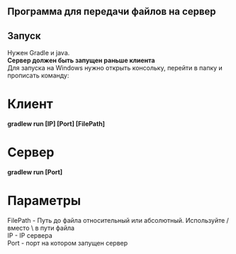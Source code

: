 ## Программа для передачи файлов на сервер

## Запуск
Нужен Gradle и java. <br/>
**Сервер должен быть запущен раньше клиента**<br/>
Для запуска на Windows нужно открыть консольку, перейти в папку и прописать команду:<br/>
# Клиент
**gradlew run [IP] [Port] [FilePath]**<br/>
# Сервер
**gradlew run [Port]** <br/>
# Параметры
FilePath - Путь до файла относительный или абсолютный. Используйте / вместо \ в пути файла<br/>
IP - IP сервера<br/>
Port - порт на котором запущен сервер<br/>
